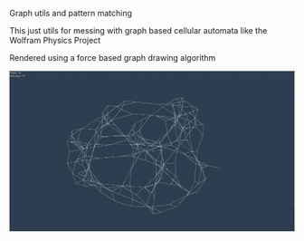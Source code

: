 Graph utils and pattern matching

This just utils for messing with graph based cellular automata like the Wolfram Physics Project

Rendered using a force based graph drawing algorithm

 ![Example](example.JPG)
